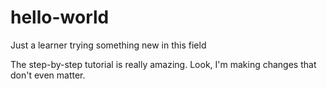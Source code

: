 # hello-world
Just a learner trying something new in this field

The step-by-step tutorial is really amazing.
Look, I'm making changes that don't even matter. 
